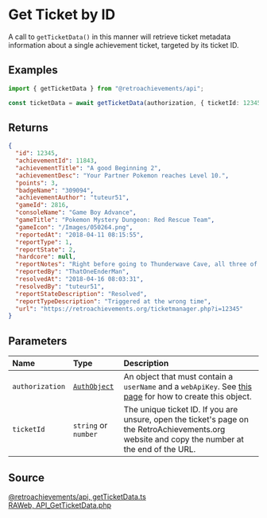# Get Ticket by ID

A call to `getTicketData()` in this manner will retrieve ticket metadata information about a single achievement ticket, targeted by its ticket ID.

## Examples

```ts
import { getTicketData } from "@retroachievements/api";

const ticketData = await getTicketData(authorization, { ticketId: 12345 });
```

## Returns

```json
{
  "id": 12345,
  "achievementId": 11843,
  "achievementTitle": "A good Beginning 2",
  "achievementDesc": "Your Partner Pokemon reaches Level 10.",
  "points": 3,
  "badgeName": "309094",
  "achievementAuthor": "tuteur51",
  "gameId": 2816,
  "consoleName": "Game Boy Advance",
  "gameTitle": "Pokemon Mystery Dungeon: Red Rescue Team",
  "gameIcon": "/Images/050264.png",
  "reportedAt": "2018-04-11 08:15:55",
  "reportType": 1,
  "reportState": 2,
  "hardcore": null,
  "reportNotes": "Right before going to Thunderwave Cave, all three of these triggered at the same time.<br/>MD5: 9837da1fdfe900c52f2109d9718d4e85",
  "reportedBy": "ThatOneEnderMan",
  "resolvedAt": "2018-04-16 08:03:31",
  "resolvedBy": "tuteur51",
  "reportStateDescription": "Resolved",
  "reportTypeDescription": "Triggered at the wrong time",
  "url": "https://retroachievements.org/ticketmanager.php?i=12345"
}
```

## Parameters

| Name            | Type                                        | Description                                                                                                                                     |
| :-------------- | :------------------------------------------ | :---------------------------------------------------------------------------------------------------------------------------------------------- |
| `authorization` | [`AuthObject`](/v1/data-models/auth-object) | An object that must contain a `userName` and a `webApiKey`. See [this page](/getting-started) for how to create this object.                    |
| `ticketId`      | `string` or `number`                        | The unique ticket ID. If you are unsure, open the ticket's page on the RetroAchievements.org website and copy the number at the end of the URL. |

## Source

[@retroachievements/api, getTicketData.ts](https://github.dev/RetroAchievements/retroachievements-api-js/blob/main/src/ticket/getTicketData.ts)  
[RAWeb, API_GetTicketData.php](https://github.dev/RetroAchievements/RAWeb/blob/master/public/API/API_GetTicketData.php)
